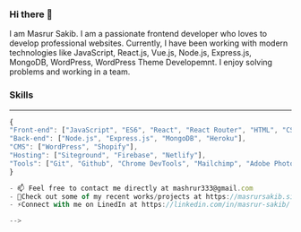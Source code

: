 ### Hi there 👋

I am Masrur Sakib. I am a passionate frontend developer who loves to develop professional websites. Currently, I have been working with modern technologies like JavaScript, React.js, Vue.js, Node.js, Express.js, MongoDB, WordPress, WordPress Theme Developemnt. I enjoy solving problems and working in a team. 

<h3>Skills</h3>
<hr>

```js
{
"Front-end": ["JavaScript", "ES6", "React", "React Router", "HTML", "CSS", "Bootstrap", "Material UI"],
"Back-end": ["Node.js", "Express.js", "MongoDB", "Heroku"],
"CMS": ["WordPress", "Shopify"],
"Hosting": ["Siteground", "Firebase", "Netlify"],
"Tools": ["Git", "Github", "Chrome DevTools", "Mailchimp", "Adobe Photoshop", "Adobe Illustrator", "Slack", "VS Code", "Sublime Text"]
}

- 📫 Feel free to contact me directly at mashrur333@gmail.com
- 🔭Check out some of my recent works/projects at https://masrursakib.site/
- ⚡Connect with me on LinedIn at https://linkedin.com/in/masrur-sakib/

-->
